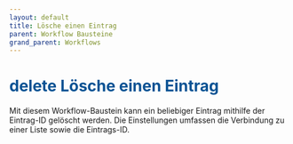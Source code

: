 ```yaml
---
layout: default
title: Lösche einen Eintrag
parent: Workflow Bausteine
grand_parent: Workflows
---
```


# <span style="color:#0b5394"><span class="material-icons">delete</span> **Lösche einen Eintrag**</span>

Mit diesem Workflow-Baustein kann ein beliebiger Eintrag mithilfe der Eintrag-ID gelöscht werden.
Die Einstellungen umfassen die Verbindung zu einer Liste sowie die Eintrags-ID.
